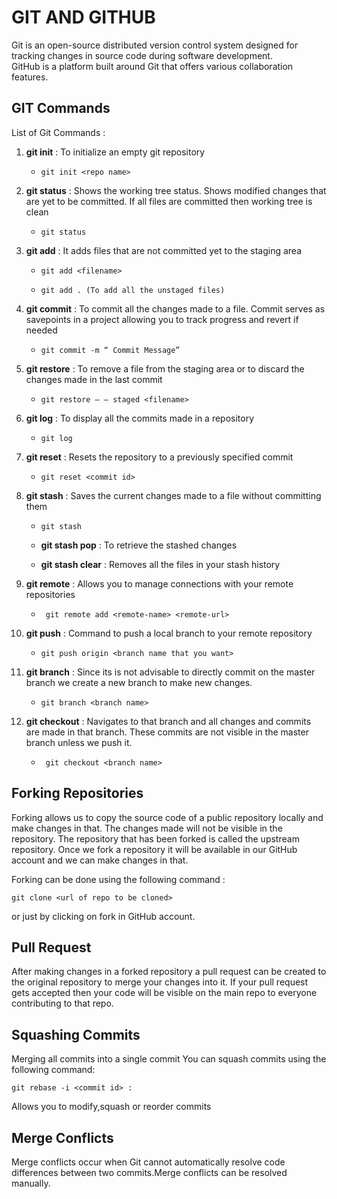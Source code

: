 # GIT AND GITHUB
Git is an open-source distributed version control system designed for tracking changes in source code during software development. <br>
GitHub is a platform built around Git that offers various collaboration features.

## GIT Commands
List of Git Commands :

1. **git init** : To initialize an empty git repository <br>
	- ```
	  git init <repo name>
	  ```

2. **git status** : Shows the working tree status. Shows modified changes that are yet to be committed. If all files are committed then working tree is clean <br>
	- ```
 	  git status
	  ```

3. **git add** : It adds files that are not committed yet to the staging area

	- ```
	  git add <filename> 
	  ```
	 
	- ```
	  git add . (To add all the unstaged files)
	  ```

4. **git commit** : To commit all the changes made to a file. Commit serves as savepoints in a project allowing you to track progress and revert if needed

	- ```
 	  git commit -m “ Commit Message”
	  ```

5. **git restore** : To remove a file from the staging area or to discard the changes made in the last commit

	- ```
	  git restore — — staged <filename>
	  ```

6. **git log** : To display all the commits made in a repository

	- ```
	  git log
	  ```

7. **git reset** : Resets the repository to a previously specified commit

	- ```
 	  git reset <commit id>
	  ```


8. **git stash** : Saves the current changes made to a file without committing them

	- ```
	  git stash
	  ```

	- **git stash pop** : To retrieve the stashed changes

	- **git stash clear** : Removes all the files in your stash history

9. **git remote** : Allows you to manage connections with your remote repositories

	- ```
	   git remote add <remote-name> <remote-url>
	  ```

10. **git push** : Command to push a local branch to your remote repository

	- ```
	  git push origin <branch name that you want>
	  ```

11. **git branch** : Since its is not advisable to directly commit on the master branch we create a new branch to make new changes.

	- ```
	  git branch <branch name>
	  ```

12. **git checkout** : Navigates to that branch and all changes and commits are made in that branch. These commits are not visible in the master branch unless we push it.

	- ```
	   git checkout <branch name>
	  ```
## Forking Repositories

Forking allows us to copy the source code of a public repository locally and make changes in that. The changes made will not be visible in the repository. The repository that has been forked is called the upstream repository. Once we fork a repository it will be available in our GitHub account and we can make changes in that. <br>

Forking can be done using the following command : <br>
```
git clone <url of repo to be cloned> 
``` 
or just by clicking on fork in GitHub account.

## Pull Request

After making changes in a forked repository a pull request can be created to the original repository to merge your changes into it. If your pull request gets accepted then your code will be visible on the main repo to everyone contributing to that repo.

## Squashing Commits
Merging all commits into a single commit
You can squash commits using the following command: <br>
```
git rebase -i <commit id> : 
```
Allows you to modify,squash or reorder commits

## Merge Conflicts

Merge conflicts occur when Git cannot automatically resolve code differences between two commits.Merge conflicts can be resolved manually.



